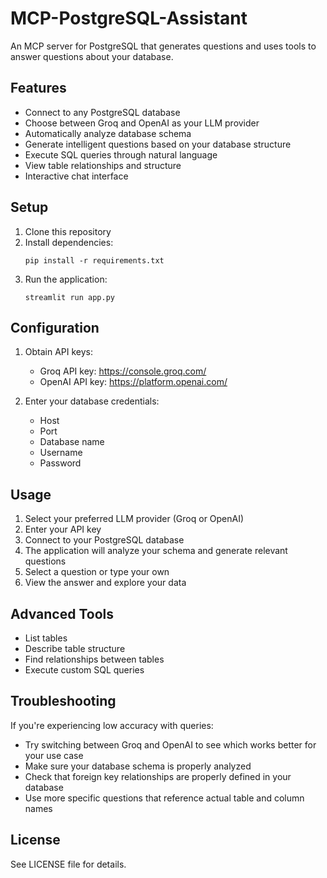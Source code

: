 # MCP-PostgreSQL-Assistant

An MCP server for PostgreSQL that generates questions and uses tools to answer questions about your database.

## Features

- Connect to any PostgreSQL database
- Choose between Groq and OpenAI as your LLM provider
- Automatically analyze database schema
- Generate intelligent questions based on your database structure
- Execute SQL queries through natural language
- View table relationships and structure
- Interactive chat interface

## Setup

1. Clone this repository
2. Install dependencies:
   ```
   pip install -r requirements.txt
   ```
3. Run the application:
   ```
   streamlit run app.py
   ```

## Configuration

1. Obtain API keys:
   - Groq API key: https://console.groq.com/
   - OpenAI API key: https://platform.openai.com/

2. Enter your database credentials:
   - Host
   - Port
   - Database name
   - Username
   - Password

## Usage

1. Select your preferred LLM provider (Groq or OpenAI)
2. Enter your API key
3. Connect to your PostgreSQL database
4. The application will analyze your schema and generate relevant questions
5. Select a question or type your own
6. View the answer and explore your data

## Advanced Tools

- List tables
- Describe table structure
- Find relationships between tables
- Execute custom SQL queries

## Troubleshooting

If you're experiencing low accuracy with queries:
- Try switching between Groq and OpenAI to see which works better for your use case
- Make sure your database schema is properly analyzed
- Check that foreign key relationships are properly defined in your database
- Use more specific questions that reference actual table and column names

## License

See LICENSE file for details.
